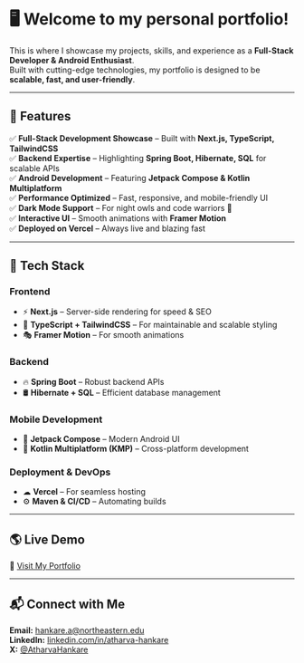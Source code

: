 # 🖥️ **Welcome to my personal portfolio!**  
This is where I showcase my projects, skills, and experience as a **Full-Stack Developer & Android Enthusiast**.  
Built with cutting-edge technologies, my portfolio is designed to be **scalable, fast, and user-friendly**.

---

## 🌟 Features
✅ **Full-Stack Development Showcase** – Built with **Next.js, TypeScript, TailwindCSS**  
✅ **Backend Expertise** – Highlighting **Spring Boot, Hibernate, SQL** for scalable APIs  
✅ **Android Development** – Featuring **Jetpack Compose & Kotlin Multiplatform**  
✅ **Performance Optimized** – Fast, responsive, and mobile-friendly UI  
✅ **Dark Mode Support** – For night owls and code warriors 🌙  
✅ **Interactive UI** – Smooth animations with **Framer Motion**  
✅ **Deployed on Vercel** – Always live and blazing fast  

---

## 🚀 Tech Stack

### **Frontend**
- ⚡ **Next.js** – Server-side rendering for speed & SEO  
- 🎨 **TypeScript + TailwindCSS** – For maintainable and scalable styling  
- 🎭 **Framer Motion** – For smooth animations  

### **Backend**
- 🔥 **Spring Boot** – Robust backend APIs  
- 🛢 **Hibernate + SQL** – Efficient database management  

### **Mobile Development**
- 📱 **Jetpack Compose** – Modern Android UI  
- 🔗 **Kotlin Multiplatform (KMP)** – Cross-platform development  

### **Deployment & DevOps**
- ☁ **Vercel** – For seamless hosting  
- ⚙ **Maven & CI/CD** – Automating builds  

---

## 🌎 Live Demo  
🔗 [Visit My Portfolio](https://hankare.me/)  

---

## 📬 Connect with Me  

**Email:** [hankare.a@northeastern.edu](mailto:hankare.a@northeastern.edu)  
**LinkedIn:** [linkedin.com/in/atharva-hankare](https://www.linkedin.com/in/atharva-hankare/)  
**X:** [@AtharvaHankare](https://x.com/AtharvaHankare)
